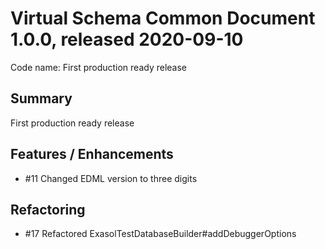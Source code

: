 # Virtual Schema Common Document 1.0.0, released 2020-09-10

Code name: First production ready release

## Summary

First production ready release

## Features / Enhancements

* #11 Changed EDML version to three digits

## Refactoring

* #17 Refactored ExasolTestDatabaseBuilder#addDebuggerOptions

